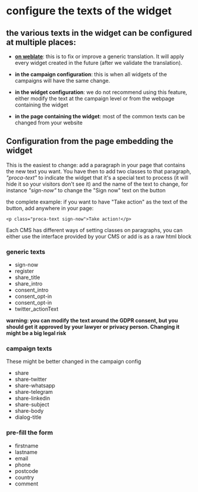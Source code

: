 # configure the texts of the widget

## the various texts in the widget can be configured at multiple places:

- **[on weblate](https://hosted.weblate.org/projects/proca/)**: this is to fix or improve a generic translation. It will apply every widget created in the future (after we validate the translation).

- **in the campaign configuration**: this is when all widgets of the campaigns will have the same change.
- **in the widget configuration**: we do not recommend using this feature, either modify the text at the campaign level or from the webpage containing the widget
- **in the page containing the widget**: most of the common texts can be changed from your website

## Configuration from the page embedding the widget

This is the easiest to change: add a paragraph in your page that contains the new text you want. You have then to add two classes to that paragraph, *"proca-text"* to indicate the widget that it's a special text to process (it will hide it so your visitors don't see it) and the name of the text to change, for instance *"sign-now"* to change the "Sign now" text on the button


the complete example: if you want to have "Take action" as the text of the button, add anywhere in your page:

    <p class="proca-text sign-now">Take action!</p>

Each CMS has different ways of setting classes on paragraphs, you can either use the interface provided by your CMS or add is as a raw html block

### generic texts
- sign-now
- register
- share_title
- share_intro
- consent_intro
- consent_opt-in
- consent_opt-in
- twitter_actionText

**warning: you can modify the text around the GDPR consent, but you should get it approved by your lawyer or privacy person. Changing it might be a big legal risk**


### campaign texts

These might be better changed in the campaign config

- share
- share-twitter
- share-whatsapp
- share-telegram
- share-linkedin
- share-subject
- share-body
- dialog-title

### pre-fill the form

- firstname
- lastname
- email
- phone
- postcode
- country
- comment
